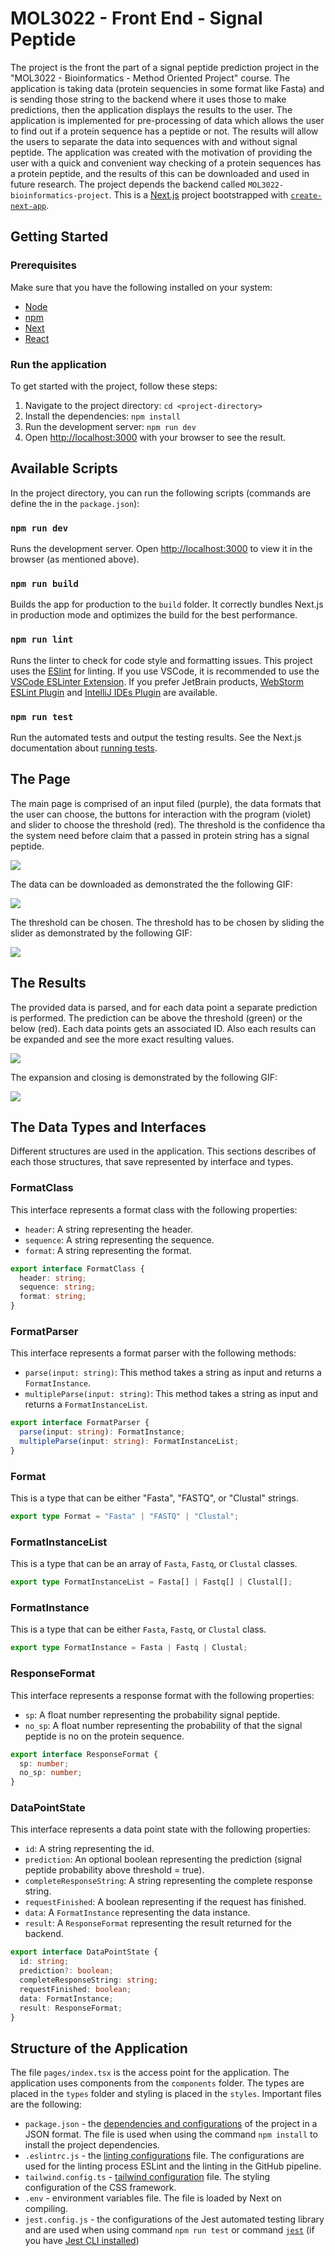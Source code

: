 # MOL3022 - Front End - Signal Peptide

The project is the front the part of a signal peptide prediction project in the "MOL3022 - Bioinformatics - Method Oriented Project" course. The application is taking data (protein sequencies in some format like Fasta) and is sending those string to the backend where it uses those to make predictions, then the application displays the results to the user. The application is implemented for pre-processing of data which allows the user to find out if a protein sequence has a peptide or not. The results will allow the users to separate the data into sequences with and without signal peptide. The application was created with the motivation of providing the user with a quick and convenient way checking of a protein sequences has a protein peptide, and the results of this can be downloaded and used in future research. The project depends the backend called `MOL3022-bioinformatics-project`. This is a [Next.js](https://nextjs.org/) project bootstrapped with [`create-next-app`](https://github.com/vercel/next.js/tree/canary/packages/create-next-app).

## Getting Started

### Prerequisites

Make sure that you have the following installed on your system:

- [Node](https://nodejs.org/en)
- [npm](https://www.npmjs.com/)
- [Next](https://nextjs.org/)
- [React](https://react.dev/)

### Run the application

To get started with the project, follow these steps:

1. Navigate to the project directory: `cd <project-directory>`
2. Install the dependencies: `npm install`
3. Run the development server: `npm run dev`
4. Open [http://localhost:3000](http://localhost:3000) with your browser to see the result.

## Available Scripts

In the project directory, you can run the following scripts (commands are define the in the `package.json`):

### `npm run dev`

Runs the development server. Open [http://localhost:3000](http://localhost:3000) to view it in the browser (as mentioned above).

### `npm run build`

Builds the app for production to the `build` folder. It correctly bundles Next.js in production mode and optimizes the build for the best performance.

### `npm run lint`

Runs the linter to check for code style and formatting issues. This project uses the [ESlint](https://eslint.org/) for linting. If you use VSCode, it is recommended to use the [VSCode ESLinter Extension](https://marketplace.visualstudio.com/items?itemName=dbaeumer.vscode-eslint). If you prefer JetBrain products, [WebStorm ESLint Plugin](https://www.jetbrains.com/help/webstorm/eslint.html) and [IntelliJ IDEs Plugin](https://plugins.jetbrains.com/plugin/7494-eslint) are available.

### `npm run test`

Run the automated tests and output the testing results. See the Next.js documentation about [running tests](https://nextjs.org/docs/app/building-your-application/testing/jest).

## The Page

The main page is comprised of an input filed (purple), the data formats that the user can choose, the buttons for interaction with the program (violet) and slider to choose the threshold (red). The threshold is the confidence tha the system need before claim that a passed in protein string has a signal peptide.

![](main-page-colors.png)

The data can be downloaded as demonstrated the the following GIF:

![](downlaod-data.gif)

The threshold can be chosen. The threshold has to be chosen by sliding the slider as demonstrated by the following GIF:

![](slider-threshold.gif)

## The Results

The provided data is parsed, and for each data point a separate prediction is performed. The prediction can be above the threshold (green) or the below (red). Each data points gets an associated ID. Also each results can be expanded and see the more exact resulting values.

![](results-demo.png)

The expansion and closing is demonstrated by the following GIF:

![](expand-and-close.gif)

## The Data Types and Interfaces

Different structures are used in the application. This sections describes of each those structures, that save represented by interface and types.

### FormatClass

This interface represents a format class with the following properties:

- `header`: A string representing the header.
- `sequence`: A string representing the sequence.
- `format`: A string representing the format.

```ts
export interface FormatClass {
  header: string;
  sequence: string;
  format: string;
}
```

### FormatParser

This interface represents a format parser with the following methods:

- `parse(input: string)`: This method takes a string as input and returns a `FormatInstance`.
- `multipleParse(input: string)`: This method takes a string as input and returns a `FormatInstanceList`.

```ts
export interface FormatParser {
  parse(input: string): FormatInstance;
  multipleParse(input: string): FormatInstanceList;
}
```

### Format

This is a type that can be either "Fasta", "FASTQ", or "Clustal" strings.

```ts
export type Format = "Fasta" | "FASTQ" | "Clustal";
```

### FormatInstanceList

This is a type that can be an array of `Fasta`, `Fastq`, or `Clustal` classes.

```ts
export type FormatInstanceList = Fasta[] | Fastq[] | Clustal[];
```

### FormatInstance

This is a type that can be either `Fasta`, `Fastq`, or `Clustal` class.

```ts
export type FormatInstance = Fasta | Fastq | Clustal;
```

### ResponseFormat

This interface represents a response format with the following properties:

- `sp`: A float number representing the probability signal peptide.
- `no_sp`: A float number representing the probability of that the signal peptide is no on the protein sequence.

```ts
export interface ResponseFormat {
  sp: number;
  no_sp: number;
}
```

### DataPointState

This interface represents a data point state with the following properties:

- `id`: A string representing the id.
- `prediction`: An optional boolean representing the prediction (signal peptide probability above threshold = true).
- `completeResponseString`: A string representing the complete response string.
- `requestFinished`: A boolean representing if the request has finished.
- `data`: A `FormatInstance` representing the data instance.
- `result`: A `ResponseFormat` representing the result returned for the backend.

```ts
export interface DataPointState {
  id: string;
  prediction?: boolean;
  completeResponseString: string;
  requestFinished: boolean;
  data: FormatInstance;
  result: ResponseFormat;
}
```

## Structure of the Application

The file `pages/index.tsx` is the access point for the application. The application uses components from the `components` folder. The types are placed in the `types` folder and styling is placed in the `styles`. Important files are the following:

- `package.json` - the [dependencies and configurations](https://docs.npmjs.com/cli/v10/configuring-npm/package-json) of the project in a JSON format. The file is used when using the command `npm install` to install the project dependencies.
- `.eslintrc.js` - the [linting configurations](https://eslint.org/docs/latest/use/configure/configuration-files) file. The configurations are used for the linting process ESLint and the linting in the GitHub pipeline.
- `tailwind.config.ts` - [tailwind configuration](https://tailwindcss.com/docs/configuration) file. The styling configuration of the CSS framework.
- `.env` - environment variables file. The file is loaded by Next on compiling.
- `jest.config.js` - the configurations of the Jest automated testing library and are used when using command `npm run test` or command [`jest`](<(https://jestjs.io/docs/cli)>) (if you have [Jest CLI installed](https://www.npmjs.com/package/jest-cli))
